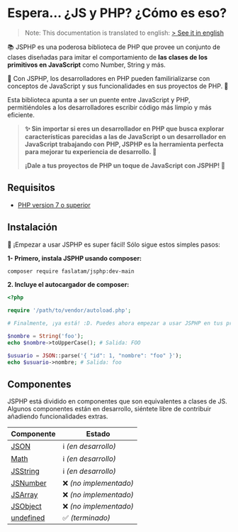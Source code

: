 # Espera... ¿JS y PHP? ¿Cómo es eso?

> Note: This documentation is translated to english: [> See it in english](https://github.com/fadrian06/JSPHP/blob/docs/README.md)

📚 JSPHP es una poderosa biblioteca de PHP que provee un conjunto de clases diseñadas
para imitar el comportamiento de **las clases de los primitivos en JavaScript** como
Number, String y más.

🎯 Con JSPHP, los desarrolladores en PHP pueden familirializarse con conceptos de
JavaScript y sus funcionalidades en sus proyectos de PHP. 🌈

Esta biblioteca apunta a ser un puente entre JavaScript y PHP, permitiéndoles a los
desarrolladores escribir código más limpio y más eficiente.

> **✨ Sin importar si eres un desarrollador en PHP que busca explorar características**
> **parecidas a las de JavaScript o un desarrollador en JavaScript trabajando con**
> **PHP, JSPHP es la herramienta perfecta para mejorar tu experiencia de desarrollo. 💪**
>
> **¡Dale a tus proyectos de PHP un toque de JavaScript con JSPHP! 🚀**

## Requisitos

- [PHP version 7 o superior](https://php.net)

## Instalación

🚀 ¡Empezar a usar JSPHP es super fácil! Sólo sigue estos simples pasos:

**1- Primero, instala JSPHP usando composer:**
```bash
composer require faslatam/jsphp:dev-main
```

**2. Incluye el autocargador de composer:**
```php
<?php

require '/path/to/vendor/autoload.php';

# Finalmente, ¡ya está! :D. Puedes ahora empezar a usar JSPHP en tus proyectos.

$nombre = String('foo');
echo $nombre->toUpperCase(); # Salida: FOO

$usuario = JSON::parse('{ "id": 1, "nombre": "foo" }');
echo $usuario->nombre; # Salida: foo

```

## Componentes

JSPHP está dividido en componentes que son equivalentes a clases de JS. Algunos
componentes están en desarrollo, siéntete libre de contribuir añadiendo
funcionalidades extras.

| Componente    | Estado                   |
|---------------|--------------------------|
| [JSON]()      | ℹ️ _(en desarrollo)_     |
| [Math]()      | ℹ️ _(en desarrollo)_     |
| [JSString]()  | ℹ️ _(en desarrollo)_     |
| [JSNumber]()  | ❌ _(no implementado)_   |
| [JSArray]()   | ❌ _(no implementado)_   |
| [JSObject]()  | ❌ _(no implementado)_   |
| [undefined]() | ✅ _(terminado)_         |
